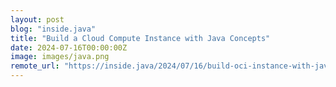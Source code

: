 ```yaml
---
layout: post
blog: "inside.java"
title: "Build a Cloud Compute Instance with Java Concepts"
date: 2024-07-16T00:00:00Z
image: images/java.png
remote_url: "https://inside.java/2024/07/16/build-oci-instance-with-java-concepts/"
---
```

